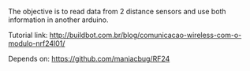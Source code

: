 The objective is to read data from 2 distance sensors and use both information in another arduino.


Tutorial link: http://buildbot.com.br/blog/comunicacao-wireless-com-o-modulo-nrf24l01/

Depends on: https://github.com/maniacbug/RF24
